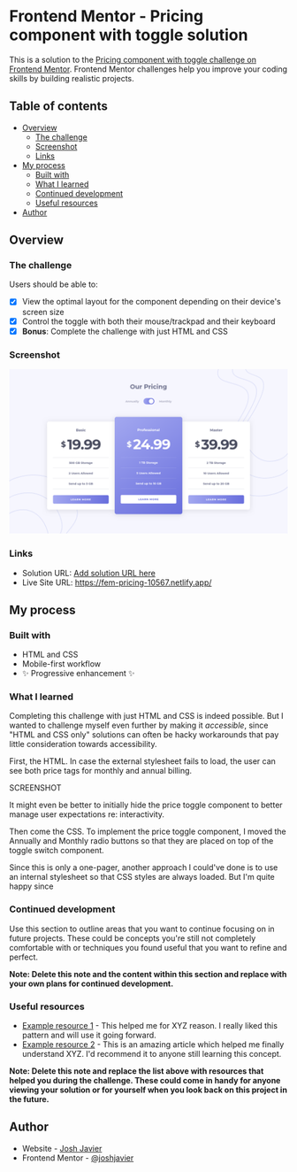 # Frontend Mentor - Pricing component with toggle solution

This is a solution to the [Pricing component with toggle challenge on Frontend Mentor](https://www.frontendmentor.io/challenges/pricing-component-with-toggle-8vPwRMIC). Frontend Mentor challenges help you improve your coding skills by building realistic projects.

## Table of contents

- [Overview](#overview)
  - [The challenge](#the-challenge)
  - [Screenshot](#screenshot)
  - [Links](#links)
- [My process](#my-process)
  - [Built with](#built-with)
  - [What I learned](#what-i-learned)
  - [Continued development](#continued-development)
  - [Useful resources](#useful-resources)
- [Author](#author)

## Overview

### The challenge

Users should be able to:

- [x] View the optimal layout for the component depending on their device's screen size
- [x] Control the toggle with both their mouse/trackpad and their keyboard
- [x] **Bonus**: Complete the challenge with just HTML and CSS

### Screenshot

![](./docs/screenshot.png)

### Links

- Solution URL: [Add solution URL here](https://your-solution-url.com)
- Live Site URL: https://fem-pricing-10567.netlify.app/

## My process

### Built with

- HTML and CSS
- Mobile-first workflow
- ✨ Progressive enhancement ✨

### What I learned

Completing this challenge with just HTML and CSS is indeed possible. But I wanted to challenge myself even further by making it *accessible*, since "HTML and CSS only" solutions can often be hacky workarounds that pay little consideration towards accessibility.

First, the HTML. In case the external stylesheet fails to load, the user can see both price tags for monthly and annual billing.

SCREENSHOT

It might even be better to initially hide the price toggle component to better manage user expectations re: interactivity.

Then come the CSS. To implement the price toggle component, I moved the Annually and Monthly radio buttons so that they are placed on top of the toggle switch component.




Since this is only a one-pager, another approach I could've done is to use an internal stylesheet so that CSS styles are always loaded. But I'm quite happy since

### Continued development

Use this section to outline areas that you want to continue focusing on in future projects. These could be concepts you're still not completely comfortable with or techniques you found useful that you want to refine and perfect.

**Note: Delete this note and the content within this section and replace with your own plans for continued development.**

### Useful resources

- [Example resource 1](https://www.example.com) - This helped me for XYZ reason. I really liked this pattern and will use it going forward.
- [Example resource 2](https://www.example.com) - This is an amazing article which helped me finally understand XYZ. I'd recommend it to anyone still learning this concept.

**Note: Delete this note and replace the list above with resources that helped you during the challenge. These could come in handy for anyone viewing your solution or for yourself when you look back on this project in the future.**

## Author

- Website - [Josh Javier](https://joshjavier.com/)
- Frontend Mentor - [@joshjavier](https://www.frontendmentor.io/profile/joshjavier)
